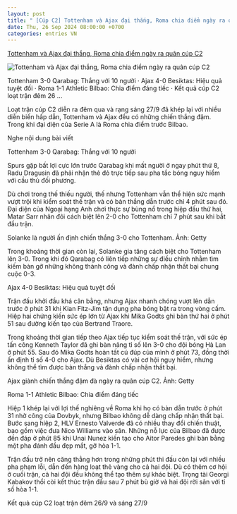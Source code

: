 ```yaml
---
layout: post
title: " [Cúp C2] Tottenham và Ajax đại thắng, Roma chia điểm ngày ra quân cúp C2"
date: Thu, 26 Sep 2024 08:00:00 +0700
categories: entries VN
---
```

[Tottenham và Ajax đại thắng, Roma chia điểm ngày ra quân cúp C2](https://thethao247.vn/72-tottenham-va-ajax-dai-thang-roma-chia-diem-ngay-ra-quan-cup-c2-d343206.html)

![Tottenham và Ajax đại thắng, Roma chia điểm ngày ra quân cúp C2](https://cdn-img.thethao247.vn/storage/files/hungtm/social-thumb/2024/09/27/c2-1727389182-052430avatar.jpg)

Tottenham 3-0 Qarabag: Thắng với 10 người · Ajax 4-0 Besiktas: Hiệu quả tuyệt đối · Roma 1-1 Athletic Bilbao: Chia điểm đáng tiếc · Kết quả cúp C2 loạt trận đêm 26 ...

Loạt trận cúp C2 diễn ra đêm qua và rạng sáng 27/9 đã khép lại với nhiều diễn biến hấp dẫn, Tottenham và Ajax đều có những chiến thắng đậm. Trong khi đại diện của Serie A là Roma chia điểm trước Bilbao.

Nghe nội dung bài viết

Tottenham 3-0 Qarabag: Thắng với 10 người

Spurs gặp bất lợi cực lớn trước Qarabag khi mất người ở ngay phút thứ 8, Radu Dragusin đã phải nhận thẻ đỏ trực tiếp sau pha tắc bóng nguy hiểm với cầu thủ đối phương.

Dù chơi trong thế thiếu người, thế nhưng Tottenham vẫn thể hiện sức mạnh vượt trội khi kiểm soát thế trận và có bàn thắng dẫn trước chỉ 4 phút sau đó. Đại diện của Ngoại hạng Anh chơi thực sự bùng nổ trong hiệp đấu thứ hai, Matar Sarr nhân đôi cách biệt lên 2-0 cho Tottenham chỉ 7 phút sau khi bắt đầu trận.

Solanke là người ấn định chiến thắng 3-0 cho Tottenham. Ảnh: Getty

Trong khoảng thời gian còn lại, Solanke gia tăng cách biệt cho Tottenham lên 3-0. Trong khi đó Qarabag có liên tiếp những sự điều chỉnh nhằm tìm kiếm bàn gỡ những không thành công và đành chấp nhận thất bại chung cuộc 0-3.

Ajax 4-0 Besiktas: Hiệu quả tuyệt đối

Trận đấu khởi đầu khá cân bằng, nhưng Ajax nhanh chóng vượt lên dẫn trước ở phút 31 khi Kian Fitz-Jim tận dụng pha bóng bật ra trong vòng cấm. Hiệp hai chứng kiến sức ép lớn từ Ajax khi Mika Godts ghi bàn thứ hai ở phút 51 sau đường kiến tạo của Bertrand Traore.

Trong khoảng thời gian tiếp theo Ajax tiếp tục kiểm soát thế trận, với sức ép tấn công Kenneth Taylor đã ghi bàn nâng tỉ số lên 3-0 cho đội bóng Hà Lan ở phút 55. Sau đó Mika Godts hoàn tất cú đúp của mình ở phút 73, đồng thời ấn định tỉ số 4-0 cho Ajax. Dù Besiktas có vài cơ hội nguy hiểm, nhưng không thể tìm được bàn thắng và đành chấp nhận thất bại.

Ajax giành chiến thắng đậm đà ngày ra quân cúp C2. Ảnh: Getty

Roma 1-1 Athletic Bilbao: Chia điểm đáng tiếc

Hiệp 1 khép lại với lợi thế nghiêng về Roma khi họ có bàn dẫn trước ở phút 31 nhờ công của Dovbyk, nhưng Bilbao không dễ dàng chấp nhận thất bại. Bước sang hiệp 2, HLV Ernesto Valverde đã có nhiều thay đổi chiến thuật, bao gồm việc đưa Nico Williams vào sân. Những nỗ lực của Bilbao đã được đền đáp ở phút 85 khi Unai Nunez kiến tạo cho Aitor Paredes ghi bàn bằng một pha đánh đầu đẹp mắt, gỡ hòa 1-1.

Trận đấu trở nên căng thẳng hơn trong những phút thi đấu còn lại với nhiều pha phạm lỗi, dẫn đến hàng loạt thẻ vàng cho cả hai đội. Dù có thêm cơ hội ở cuối trận, cả hai đội đều không thể tạo thêm sự khác biệt. Trọng tài Georgi Kabakov thổi còi kết thúc trận đấu sau 7 phút bù giờ và hai đội rời sân với tỉ số hòa 1-1.

Kết quả cúp C2 loạt trận đêm 26/9 và sáng 27/9

